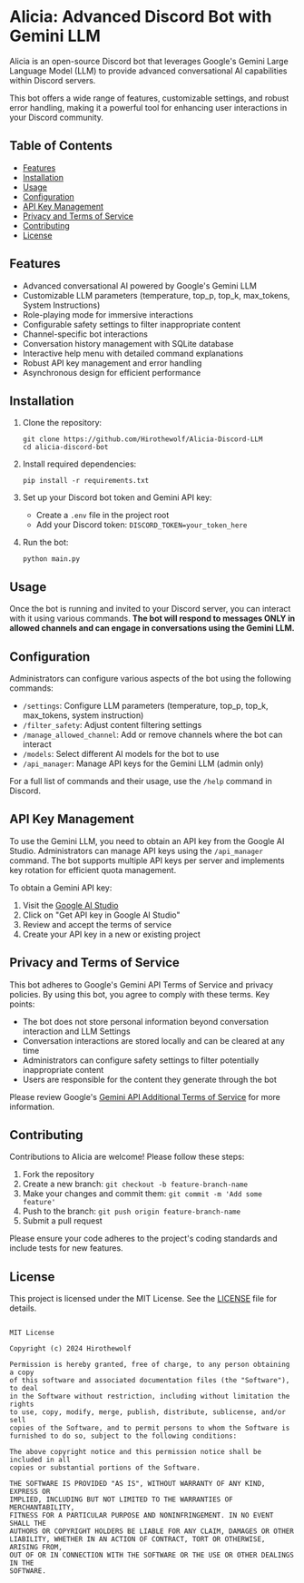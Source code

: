 # Alicia: Advanced Discord Bot with Gemini LLM

Alicia is an open-source Discord bot that leverages Google's Gemini Large Language Model (LLM) to provide advanced conversational AI capabilities within Discord servers.

This bot offers a wide range of features, customizable settings, and robust error handling, making it a powerful tool for enhancing user interactions in your Discord community.

## Table of Contents

- [Features](#features)
- [Installation](#installation)
- [Usage](#usage)
- [Configuration](#configuration)
- [API Key Management](#api-key-management)
- [Privacy and Terms of Service](#privacy-and-terms-of-service)
- [Contributing](#contributing)
- [License](#license)

## Features

- Advanced conversational AI powered by Google's Gemini LLM
- Customizable LLM parameters (temperature, top_p, top_k, max_tokens, System Instructions)
- Role-playing mode for immersive interactions
- Configurable safety settings to filter inappropriate content
- Channel-specific bot interactions
- Conversation history management with SQLite database
- Interactive help menu with detailed command explanations
- Robust API key management and error handling
- Asynchronous design for efficient performance

## Installation

1. Clone the repository:
   ```
   git clone https://github.com/Hirothewolf/Alicia-Discord-LLM
   cd alicia-discord-bot
   ```

2. Install required dependencies:
   ```
   pip install -r requirements.txt
   ```

3. Set up your Discord bot token and Gemini API key:
   - Create a `.env` file in the project root
   - Add your Discord token: `DISCORD_TOKEN=your_token_here`

4. Run the bot:
   ```
   python main.py
   ```

## Usage

Once the bot is running and invited to your Discord server, you can interact with it using various commands. **The bot will respond to messages ONLY in allowed channels and can engage in conversations using the Gemini LLM.**

## Configuration

Administrators can configure various aspects of the bot using the following commands:

- `/settings`: Configure LLM parameters (temperature, top_p, top_k, max_tokens, system instruction)
- `/filter_safety`: Adjust content filtering settings
- `/manage_allowed_channel`: Add or remove channels where the bot can interact
- `/models`: Select different AI models for the bot to use
- `/api_manager`: Manage API keys for the Gemini LLM (admin only)

For a full list of commands and their usage, use the `/help` command in Discord.

## API Key Management

To use the Gemini LLM, you need to obtain an API key from the Google AI Studio. Administrators can manage API keys using the `/api_manager` command. The bot supports multiple API keys per server and implements key rotation for efficient quota management.

To obtain a Gemini API key:

1. Visit the [Google AI Studio](https://ai.google.dev/)
2. Click on "Get API key in Google AI Studio"
3. Review and accept the terms of service
4. Create your API key in a new or existing project

## Privacy and Terms of Service

This bot adheres to Google's Gemini API Terms of Service and privacy policies. By using this bot, you agree to comply with these terms. Key points:

- The bot does not store personal information beyond conversation interaction and LLM Settings
- Conversation interactions are stored locally and can be cleared at any time
- Administrators can configure safety settings to filter potentially inappropriate content
- Users are responsible for the content they generate through the bot

Please review Google's [Gemini API Additional Terms of Service](https://ai.google.dev/terms) for more information.

## Contributing

Contributions to Alicia are welcome! Please follow these steps:

1. Fork the repository
2. Create a new branch: `git checkout -b feature-branch-name`
3. Make your changes and commit them: `git commit -m 'Add some feature'`
4. Push to the branch: `git push origin feature-branch-name`
5. Submit a pull request

Please ensure your code adheres to the project's coding standards and include tests for new features.

## License

This project is licensed under the MIT License. See the [LICENSE](LICENSE) file for details.

```

MIT License

Copyright (c) 2024 Hirothewolf

Permission is hereby granted, free of charge, to any person obtaining a copy
of this software and associated documentation files (the "Software"), to deal
in the Software without restriction, including without limitation the rights
to use, copy, modify, merge, publish, distribute, sublicense, and/or sell
copies of the Software, and to permit persons to whom the Software is
furnished to do so, subject to the following conditions:

The above copyright notice and this permission notice shall be included in all
copies or substantial portions of the Software.

THE SOFTWARE IS PROVIDED "AS IS", WITHOUT WARRANTY OF ANY KIND, EXPRESS OR
IMPLIED, INCLUDING BUT NOT LIMITED TO THE WARRANTIES OF MERCHANTABILITY,
FITNESS FOR A PARTICULAR PURPOSE AND NONINFRINGEMENT. IN NO EVENT SHALL THE
AUTHORS OR COPYRIGHT HOLDERS BE LIABLE FOR ANY CLAIM, DAMAGES OR OTHER
LIABILITY, WHETHER IN AN ACTION OF CONTRACT, TORT OR OTHERWISE, ARISING FROM,
OUT OF OR IN CONNECTION WITH THE SOFTWARE OR THE USE OR OTHER DEALINGS IN THE
SOFTWARE.
